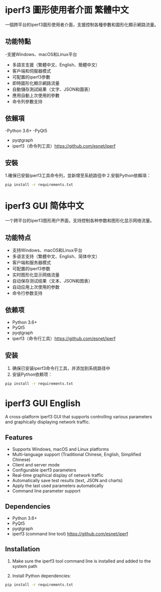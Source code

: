 
# iperf3 圖形使用者介面 繁體中文

一個跨平台的iperf3圖形使用者介面，支援控制各種參數和圖形化顯示網路流量。

## 功能特點

-支援Windows、macOS和Linux平台
- 多語言支援（繁體中文、English、簡體中文）
- 客戶端和伺服器模式
- 可配置的iperf3參數
- 即時圖形化顯示網路流量
- 自動儲存測試結果（文字、JSON和圖表）
- 應用自動上次使用的參數
- 命令列參數支持
## 依賴項

-Python 3.6+
-PyQt5
- pyqtgraph
- iperf3（命令列工具）https://github.com/esnet/iperf

## 安裝

1.確保已安裝iperf3工具命令列，並新增至系統路徑中
2.安裝Python依賴項：

````bash
pip install -r requirements.txt

````
# iperf3 GUI 简体中文

一个跨平台的iperf3图形用户界面，支持控制各种参数和图形化显示网络流量。

## 功能特点

- 支持Windows、macOS和Linux平台
- 多语言支持（繁體中文、English、简体中文）
- 客户端和服务器模式
- 可配置的iperf3参数
- 实时图形化显示网络流量
- 自动保存测试结果（文本、JSON和图表）
- 自动应用上次使用的参数
- 命令行参数支持
## 依赖项

- Python 3.6+
- PyQt5
- pyqtgraph
- iperf3（命令行工具）https://github.com/esnet/iperf

## 安装

1. 确保已安装iperf3命令行工具，并添加到系统路径中
2. 安装Python依赖项：

```bash
pip install -r requirements.txt
````

# iperf3 GUI English

A cross-platform iperf3 GUI that supports controlling various parameters and graphically displaying network traffic.

## Features

- Supports Windows, macOS and Linux platforms
- Multi-language support (Traditional Chinese, English, Simplified Chinese)
- Client and server mode
- Configurable iperf3 parameters
- Real-time graphical display of network traffic
- Automatically save test results (text, JSON and charts)
- Apply the last used parameters automatically
- Command line parameter support
## Dependencies

- Python 3.6+
- PyQt5
- pyqtgraph
- iperf3 (command line tool) https://github.com/esnet/iperf

## Installation

1. Make sure the iperf3 tool command line is installed and added to the system path

2. Install Python dependencies:

````bash
pip install -r requirements.txt

````
